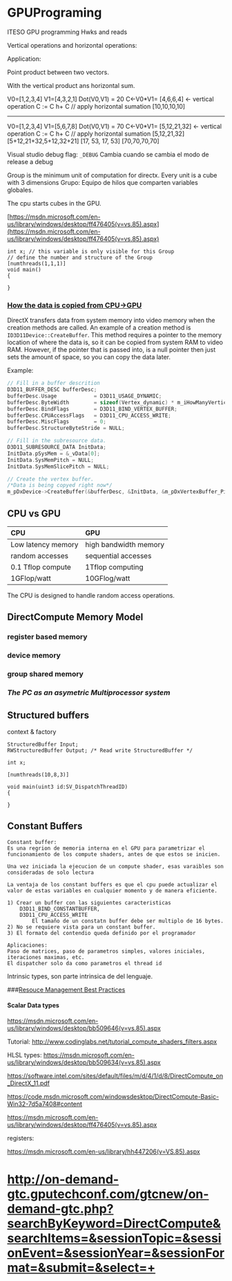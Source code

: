 # GPUPrograming
ITESO GPU programming Hwks and reads


Vertical operations and horizontal operations:



Application:

Point product between two vectors.

With the vertical product ans horizontal sum.

V0=[1,2,3,4]
V1=[4,3,2,1]
Dot(V0,V1) = 20
C<-V0*V1= [4,6,6,4] <- vertical operation
C := C h+ C // apply horizontal sumation
[10,10,10,10]

- - -
V0=[1,2,3,4]
V1=[5,6,7,8]
Dot(V0,V1) = 70
C<-V0*V1= [5,12,21,32] <- vertical operation
C := C h+ C // apply horizontal sumation
[5,12,21,32]
[5+12,21+32,5+12,32+21]
[17, 53, 17, 53]
[70,70,70,70]


Visual studio
debug flag: `_DEBUG`
Cambia cuando se cambia el modo de release a debug


Group is the minimum unit of computation for directx.
Every unit is a cube with 3 dimensions
Grupo: Equipo de hilos que comparten  variables globales.

The cpu starts cubes in the GPU.

[https://msdn.microsoft.com/en-us/library/windows/desktop/ff476405(v=vs.85).aspx](https://msdn.microsoft.com/en-us/library/windows/desktop/ff476405(v=vs.85).aspx)
```
int x; // this variable is only visible for this Group
// define the number and structure of the Group
[numthreads(1,1,1)]
void main()
{

}
```

### [How the data is copied from CPU->GPU](http://stackoverflow.com/questions/15814211/when-is-the-data-copied-to-gpu-memory)

DirectX transfers data from system memory into video memory when the creation methods
are called. An example of a creation method is `ID3D11Device::CreateBuffer`. This method requires a pointer to the memory location of where the data is, so it can be copied from
system RAM to video RAM. However, if the pointer that is passed into, is a null pointer
then just sets the amount of space, so you can copy the data later.


Example:
```C
// Fill in a buffer descrition
D3D11_BUFFER_DESC bufferDesc;
bufferDesc.Usage            = D3D11_USAGE_DYNAMIC;
bufferDesc.ByteWidth        = sizeof(Vertex_dynamic) * m_iHowManyVertices;
bufferDesc.BindFlags        = D3D11_BIND_VERTEX_BUFFER;
bufferDesc.CPUAccessFlags   = D3D11_CPU_ACCESS_WRITE;
bufferDesc.MiscFlags        = 0;
bufferDesc.StructureByteStride = NULL;

// Fill in the subresource data.
D3D11_SUBRESOURCE_DATA InitData;
InitData.pSysMem = &_vData[0];
InitData.SysMemPitch = NULL;
InitData.SysMemSlicePitch = NULL;

// Create the vertex buffer.
/*Data is being copyed right now*/
m_pDxDevice->CreateBuffer(&bufferDesc, &InitData, &m_pDxVertexBuffer_PiecePos);

```







## CPU vs GPU

| CPU | GPU     |
| :------------- | :------------- |
| Low latency memory       | high bandwidth memory       |
| random accesses | sequential accesses |
| 0.1 Tflop compute | 1Tflop computing |
| 1GFlop/watt | 10GFlog/watt |


The CPU is designed to handle random access operations.

## DirectCompute Memory Model
### register based memory

### device memory
### group shared memory




### _The PC as an asymetric Multiprocessor system_


## Structured buffers

context & factory


```
StructuredBuffer Input;
RWStructuredBuffer Output; /* Read write StructuredBuffer */

int x;

[numthreads(10,8,3)]

void main(uint3 id:SV_DispatchThreadID)
{

}
```
## Constant Buffers


    Constant buffer:
    Es una regrion de memoria interna en el GPU para parametrizar el funcionamiento de los compute shaders, antes de que estos se inicien.

    Una vez iniciada la ejecucion de un compute shader, esas varaibles son consideradas de solo lectura

    La ventaja de los constant buffers es que el cpu puede actualizar el valor de estas variables en cualquier momento y de manera eficiente.

    1) Crear un buffer con las siguientes caracteristicas
    	D3D11_BIND_CONSTANTBUFFER,
    	D3D11_CPU_ACCESS_WRITE
    		El tamaño de un constatn buffer debe ser multiplo de 16 bytes.
    2) No se requiere vista para un constant buffer.
    3) El formato del contendio queda definido por el programador

    Aplicaciones:
    Paso de matrices, paso de parametros simples, valores iniciales, iteraciones maximas, etc.
    El dispatcher solo da como parametros el thread id


Intrinsic types, son parte intrinsica de del lenguaje.

###[Resouce Management Best Practices](https://msdn.microsoft.com/en-us/library/windows/desktop/ee418784(v=vs.85).aspx#managed_resources)



#### Scalar Data types
https://msdn.microsoft.com/en-us/library/windows/desktop/bb509646(v=vs.85).aspx


Tutorial:
http://www.codinglabs.net/tutorial_compute_shaders_filters.aspx

HLSL types:
https://msdn.microsoft.com/en-us/library/windows/desktop/bb509634(v=vs.85).aspx

https://software.intel.com/sites/default/files/m/d/4/1/d/8/DirectCompute_on_DirectX_11.pdf

https://code.msdn.microsoft.com/windowsdesktop/DirectCompute-Basic-Win32-7d5a7408#content


https://msdn.microsoft.com/en-us/library/windows/desktop/ff476405(v=vs.85).aspx

registers:

https://msdn.microsoft.com/en-us/library/hh447206(v=VS.85).aspx

http://on-demand-gtc.gputechconf.com/gtcnew/on-demand-gtc.php?searchByKeyword=DirectCompute&searchItems=&sessionTopic=&sessionEvent=&sessionYear=&sessionFormat=&submit=&select=+
=======
